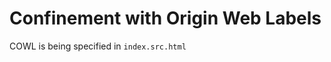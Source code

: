 Confinement with Origin Web Labels
=======================

COWL is being specified in `index.src.html`
